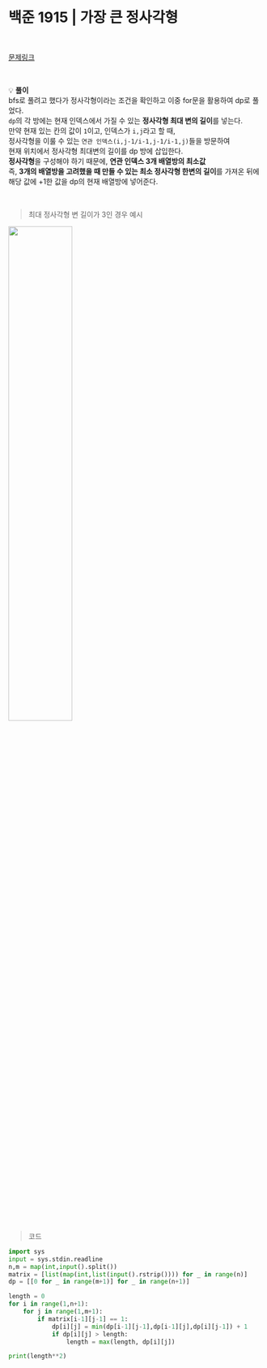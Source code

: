 # 백준 1915 | 가장 큰 정사각형

<br>

[문제링크](https://www.acmicpc.net/problem/1915)

<br>

:bulb: **풀이**<br>
bfs로 풀려고 했다가 정사각형이라는 조건을 확인하고 이중 for문을 활용하여 dp로 풀었다. <br>
`dp`의 각 방에는 현재 인덱스에서 가질 수 있는 **정사각형 최대 변의 길이**를 넣는다. <br>
만약 현재 있는 칸의 값이 `1`이고, 인덱스가 `i,j`라고 할 때, <br>
정사각형을 이룰 수 있는 `연관 인덱스(i,j-1/i-1,j-1/i-1,j)`들을 방문하여<br>
현재 위치에서 정사각형 최대변의 길이를 dp 방에 삽입한다.<br>
**정사각형**을 구성해야 하기 때문에, **연관 인덱스 3개 배열방의 최소값**<br>
즉, **3개의 배열방을 고려했을 때 만들 수 있는 최소 정사각형 한변의 길이**를 가져온 뒤에<br>
해당 값에 +1한 값을 dp의 현재 배열방에 넣어준다. <br>

<br>

> 최대 정사각형 변 길이가 3인 경우 예시 <br>

<img src="https://user-images.githubusercontent.com/62331803/100404268-5d1ec700-30a4-11eb-850f-d676cc290609.png" width="50%">
<br>
<br>

> 코드

```python
import sys
input = sys.stdin.readline
n,m = map(int,input().split())
matrix = [list(map(int,list(input().rstrip()))) for _ in range(n)]
dp = [[0 for _ in range(m+1)] for _ in range(n+1)]

length = 0
for i in range(1,n+1):
    for j in range(1,m+1):
        if matrix[i-1][j-1] == 1:
            dp[i][j] = min(dp[i-1][j-1],dp[i-1][j],dp[i][j-1]) + 1
            if dp[i][j] > length:
                length = max(length, dp[i][j])

print(length**2)
```



